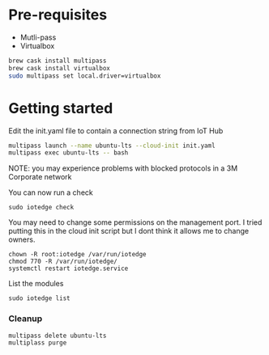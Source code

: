 # Pre-requisites
- Mutli-pass
- Virtualbox

```bash
brew cask install multipass
brew cask install virtualbox
sudo multipass set local.driver=virtualbox
```

# Getting started
Edit the init.yaml file to contain a connection string from IoT Hub

```bash
multipass launch --name ubuntu-lts --cloud-init init.yaml
multipass exec ubuntu-lts -- bash
```

NOTE: you may experience problems with blocked protocols in a 3M Corporate network


You can now run a check
```
sudo iotedge check
```

You may need to change some permissions on the management port. I tried putting this in the cloud init script but I dont think it allows me to change owners.

```
chown -R root:iotedge /var/run/iotedge
chmod 770 -R /var/run/iotedge/
systemctl restart iotedge.service
```




List the modules
```
sudo iotedge list
```



### Cleanup
```
multipass delete ubuntu-lts
multiplass purge
```